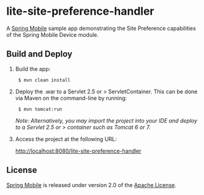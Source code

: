 # lite-site-preference-handler

A [Spring Mobile] sample app demonstrating the Site Preference capabilities of the Spring Mobile Device module.


## Build and Deploy

1. Build the app:

		$ mvn clean install

2. Deploy the .war to a Servlet 2.5 or > ServletContainer. This can be done via Maven on the command-line by running:

		$ mvn tomcat:run

	_Note: Alternatively, you may import the project into your IDE and deploy to a Servlet 2.5 or > container such as Tomcat 6 or 7._

3. Access the project at the following URL:

	[http://localhost:8080/lite-site-preference-handler]


## License

[Spring Mobile] is released under version 2.0 of the [Apache License].


[http://localhost:8080/lite-site-preference-handler]: http://localhost:8080/lite-site-preference-handler
[Spring Mobile]: http://www.springsource.org/spring-mobile
[Apache License]: http://www.apache.org/licenses/LICENSE-2.0